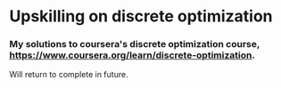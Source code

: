 # Upskilling on discrete optimization

### My solutions to coursera's discrete optimization course, https://www.coursera.org/learn/discrete-optimization.
Will return to complete in future.
